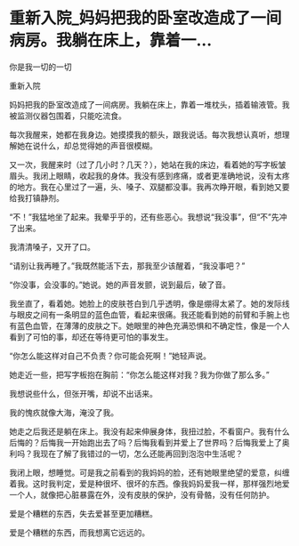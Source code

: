 # 重新入院_妈妈把我的卧室改造成了一间病房。我躺在床上，靠着一...

你是我一切的一切

重新入院

妈妈把我的卧室改造成了一间病房。我躺在床上，靠着一堆枕头，插着输液管。我被监测仪器包围着，只能吃流食。

每次我醒来，她都在我身边。她摸摸我的额头，跟我说话。每次我想认真听，想理解她在说什么，却总觉得她的声音很模糊。

又一次，我醒来时（过了几小时？几天？），她站在我的床边，看着她的写字板皱眉头。我闭上眼睛，收起我的身体。我没有感到疼痛，或者更准确地说，没有太疼的地方。我在心里过了一遍，头、嗓子、双腿都没事。我再次睁开眼，看到她又要给我打镇静剂。

“不！”我猛地坐了起来。我晕乎乎的，还有些恶心。我想说“我没事”，但“不”先冲了出来。

我清清嗓子，又开了口。

“请别让我再睡了。”我既然能活下去，那我至少该醒着，“我没事吧？”

“你没事，会没事的。”她说。她的声音发颤，说到最后，破了音。

我坐直了，看着她。她脸上的皮肤苍白到几乎透明，像是绷得太紧了。她的发际线与眼皮之间有一条明显的蓝色血管，看起来很痛。我还能看到她的前臂和手腕上也有蓝色血管，在薄薄的皮肤之下。她眼里的神色充满恐惧和不确定性，像是一个人看到了可怕的事，却还在等待更可怕的事发生。

“你怎么能这样对自己不负责？你可能会死啊！”她轻声说。

她走近一些，把写字板抱在胸前：“你怎么能这样对我？我为你做了那么多。”

我想说些什么，但张开嘴，却说不出话来。

我的愧疚就像大海，淹没了我。

她走之后我还是躺在床上。我没有起来伸展身体，我扭过脸，不看窗户。我有什么后悔的？后悔我一开始跑出去了吗？后悔我看到并爱上了世界吗？后悔我爱上了奥利吗？我现在了解了我错过的一切，怎么还能再回到泡泡中生活呢？

我闭上眼，想睡觉。可是我之前看到的我妈妈的脸，还有她眼里绝望的爱意，纠缠着我。这时我判定，爱是种很坏、很坏的东西。像我妈妈爱我一样，那样强烈地爱一个人，就像把心脏暴露在外，没有皮肤的保护，没有骨骼，没有任何防护。

爱是个糟糕的东西，失去爱甚至更加糟糕。

爱是个糟糕的东西，而我想离它远远的。